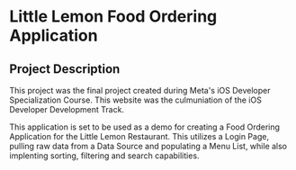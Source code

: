 # Little Lemon Food Ordering Application

## Project Description
This project was the final project created during Meta's iOS Developer Specialization Course. This website was the culmuniation of the iOS Developer Development Track.

This application is set to be used as a demo for creating a Food Ordering Application for the Little Lemon Restaurant. This utilizes a Login Page, pulling raw data from a Data Source and populating a Menu List, while also implenting sorting, filtering and search capabilities.

